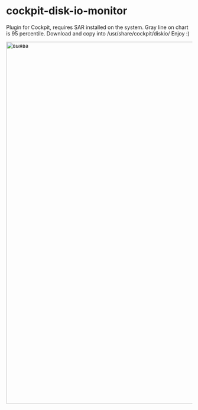 # cockpit-disk-io-monitor
Plugin for Cockpit, requires SAR installed on the system.
Gray line on chart is 95 percentile.
Download and copy into /usr/share/cockpit/diskio/
Enjoy :)

<img width="1889" height="980" alt="выява" src="https://github.com/user-attachments/assets/044cfe33-bab4-4e48-be45-2dc3b46cf0bf" />

